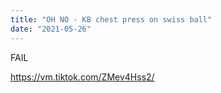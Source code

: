 ```yaml
---
title: "OH NO - KB chest press on swiss ball"
date: "2021-05-26"
---
```


FAIL

https://vm.tiktok.com/ZMev4Hss2/
